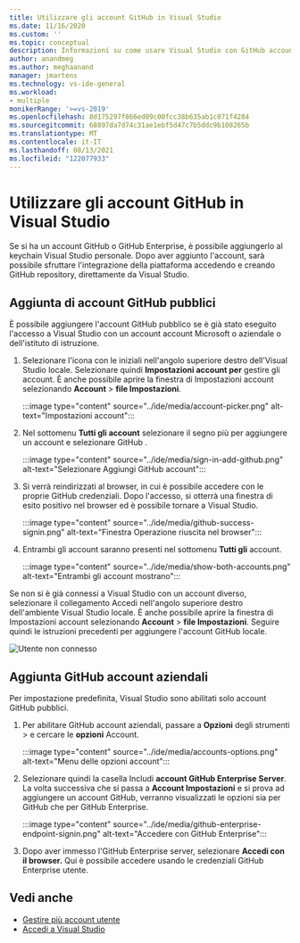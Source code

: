 ```yaml
---
title: Utilizzare gli account GitHub in Visual Studio
ms.date: 11/16/2020
ms.custom: ''
ms.topic: conceptual
description: Informazioni su come usare Visual Studio con GitHub account.
author: anandmeg
ms.author: meghaanand
manager: jmartens
ms.technology: vs-ide-general
ms.workload:
- multiple
monikerRange: '>=vs-2019'
ms.openlocfilehash: 8d175297f866ed09c00fcc38b635ab1c071f4284
ms.sourcegitcommit: 68897da7d74c31ae1ebf5d47c7b5ddc9b108265b
ms.translationtype: MT
ms.contentlocale: it-IT
ms.lasthandoff: 08/13/2021
ms.locfileid: "122077933"
---
```

# <a name="work-with-github-accounts-in-visual-studio"></a>Utilizzare gli account GitHub in Visual Studio

Se si ha un account GitHub o GitHub Enterprise, è possibile aggiungerlo al keychain Visual Studio personale. Dopo aver aggiunto l'account, sarà possibile sfruttare l'integrazione della piattaforma accedendo e creando GitHub repository, direttamente da Visual Studio.

## <a name="adding-public-github-accounts"></a>Aggiunta di account GitHub pubblici

È possibile aggiungere l'account GitHub pubblico se è già stato eseguito l'accesso a Visual Studio con un account account Microsoft o aziendale o dell'istituto di istruzione.

1. Selezionare l'icona con le iniziali nell'angolo superiore destro dell'Visual Studio locale. Selezionare quindi **Impostazioni account per** gestire gli account. È anche possibile aprire la finestra di Impostazioni account selezionando **Account**  >  **file Impostazioni**.

    :::image type="content" source="../ide/media/account-picker.png" alt-text="Impostazioni account":::

2. Nel sottomenu **Tutti gli account** selezionare il segno più per aggiungere un account e selezionare GitHub . 

    :::image type="content" source="../ide/media/sign-in-add-github.png" alt-text="Selezionare Aggiungi GitHub account":::

3. Si verrà reindirizzati al browser, in cui è possibile accedere con le proprie GitHub credenziali. Dopo l'accesso, si otterrà una finestra di esito positivo nel browser ed è possibile tornare a Visual Studio.

    :::image type="content" source="../ide/media/github-success-signin.png" alt-text="Finestra Operazione riuscita nel browser":::

4. Entrambi gli account saranno presenti nel sottomenu **Tutti gli** account.

    :::image type="content" source="../ide/media/show-both-accounts.png" alt-text="Entrambi gli account mostrano":::

Se non si è già connessi a Visual Studio con un  account diverso, selezionare il collegamento Accedi nell'angolo superiore destro dell'ambiente Visual Studio locale. È anche possibile aprire la finestra di Impostazioni account selezionando **Account**  >  **file Impostazioni**. Seguire quindi le istruzioni precedenti per aggiungere l'account GitHub locale.

![Utente non connesso](../ide/media/vs2019_usernotsignedin.png)

## <a name="adding-github-enterprise-accounts"></a>Aggiunta GitHub account aziendali

Per impostazione predefinita, Visual Studio sono abilitati solo account GitHub pubblici.

1. Per abilitare GitHub account aziendali, passare a **Opzioni** degli strumenti  >   e cercare le **opzioni** Account.

    :::image type="content" source="../ide/media/accounts-options.png" alt-text="Menu delle opzioni account":::

2. Selezionare quindi la casella Includi **account GitHub Enterprise Server**. La volta successiva che si passa a **Account Impostazioni** e si prova ad aggiungere un account GitHub, verranno visualizzati le opzioni sia per GitHub che per GitHub Enterprise.

    :::image type="content" source="../ide/media/github-enterprise-endpoint-signin.png" alt-text="Accedere con GitHub Enterprise":::

3. Dopo aver immesso l'GitHub Enterprise server, selezionare **Accedi con il browser.** Qui è possibile accedere usando le credenziali GitHub Enterprise utente.

## <a name="see-also"></a>Vedi anche

- [Gestire più account utente](work-with-multiple-user-accounts.md)
- [Accedi a Visual Studio](signing-in-to-visual-studio.md)
